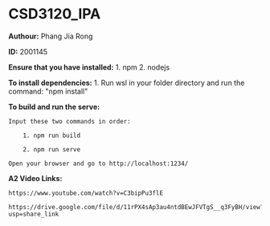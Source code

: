 # CSD3120_IPA
**Authour:** Phang Jia Rong

**ID:** 2001145

**Ensure that you have installed:**
    1. npm 
    2. nodejs

**To install dependencies:**
    1. Run wsl in your folder directory and run the command: "npm install"

**To build and run the serve:**
    
    Input these two commands in order:
        
        1. npm run build

        2. npm run serve

    Open your browser and go to http://localhost:1234/

**A2 Video Links:**

    https://www.youtube.com/watch?v=C3bipPu3flE

    https://drive.google.com/file/d/11rPX4sAp3au4ntdBEwJFVTgS__q3FyBH/view?usp=share_link